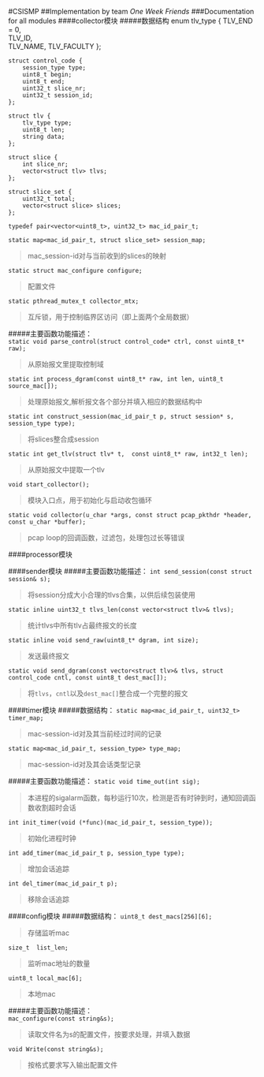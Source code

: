 #CSISMP
##Implementation by team *One Week Friends*
###Documentation for all modules
####collector模块
#####数据结构
	enum tlv_type { 
        TLV_END = 0,  
        TLV_ID,  
        TLV_NAME,
        TLV_FACULTY
	};

	struct control_code {
        session_type type;
        uint8_t begin;
        uint8_t end;
        uint32_t slice_nr;
        uint32_t session_id;
	};

	struct tlv {
        tlv_type type;
        uint8_t len;
        string data;
	};

	struct slice {
        int slice_nr;
        vector<struct tlv> tlvs;
	};

	struct slice_set {
        uint32_t total;
        vector<struct slice> slices;
	};

`typedef pair<vector<uint8_t>, uint32_t> mac_id_pair_t;`

`static map<mac_id_pair_t, struct slice_set> session_map;`   

>mac_session-id对与当前收到的slices的映射  

`static struct mac_configure configure;`   

>配置文件  

`static pthread_mutex_t collector_mtx;`   

>互斥锁，用于控制临界区访问（即上面两个全局数据）  

  
  


#####主要函数功能描述：  
`static void parse_control(struct control_code* ctrl, const uint8_t* raw);`   

>从原始报文里提取控制域  

`static int process_dgram(const uint8_t* raw, int len, uint8_t source_mac[]);`   

>处理原始报文,解析报文各个部分并填入相应的数据结构中  

`static int construct_session(mac_id_pair_t p, struct session* s, session_type type);`   

>将slices整合成session  

`static int get_tlv(struct tlv* t,  const uint8_t* raw, int32_t len);`   

>从原始报文中提取一个tlv  

`void start_collector();`   

>模块入口点，用于初始化与启动收包循环  

`static void collector(u_char *args, const struct pcap_pkthdr *header, const u_char *buffer);`   

>pcap loop的回调函数，过滤包，处理包过长等错误   

  
  

####processor模块


####sender模块
#####主要函数功能描述：
`int send_session(const struct session& s);`   

>将session分成大小合理的tlvs合集，以供后续包装使用  

`static inline uint32_t tlvs_len(const vector<struct tlv>& tlvs);`  

>统计tlvs中所有tlv占最终报文的长度  

`static inline void send_raw(uint8_t* dgram, int size);`   

>发送最终报文  

`static void send_dgram(const vector<struct tlv>& tlvs, struct control_code cntl, const uint8_t dest_mac[]);`  
  
>将`tlvs`，`cntl`以及`dest_mac[]`整合成一个完整的报文  

  
  

####timer模块
#####数据结构：
`static map<mac_id_pair_t, uint32_t> timer_map;`   

>mac-session-id对及其当前经过时间的记录  

`static map<mac_id_pair_t, session_type> type_map;`   

>mac-session-id对及其会话类型记录    


#####主要函数功能描述：
`static void time_out(int sig);`   

>本进程的sigalarm函数，每秒运行10次，检测是否有时钟到时，通知回调函数收割超时会话  

`int init_timer(void (*func)(mac_id_pair_t, session_type));`   

>初始化进程时钟  

`int add_timer(mac_id_pair_t p, session_type type);`   

>增加会话追踪  

`int del_timer(mac_id_pair_t p);`   

>移除会话追踪    

  
  

####config模块
#####数据结构：
`uint8_t dest_macs[256][6];`    

>存储监听mac  

`size_t  list_len;`   

>监听mac地址的数量  

`uint8_t local_mac[6];`   

>本地mac  
  
  
#####主要函数功能描述：  
`mac_configure(const string&s);`   

>读取文件名为s的配置文件，按要求处理，并填入数据  

`void Write(const string&s);`   

>按格式要求写入输出配置文件  












